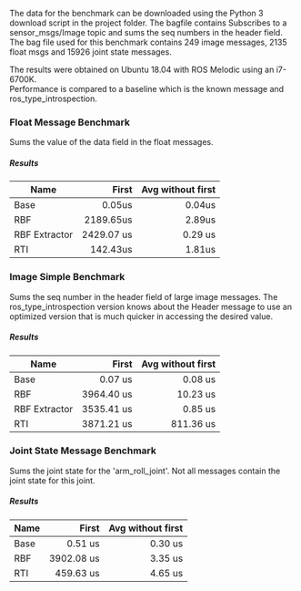 The data for the benchmark can be downloaded using the Python 3 download script in the project folder.
The bagfile contains 
Subscribes to a sensor_msgs/Image topic and sums the seq numbers in the header field.  
The bag file used for this benchmark contains 249 image messages, 2135 float msgs and 15926 joint state messages.

The results were obtained on Ubuntu 18.04 with ROS Melodic using an i7-6700K.  
Performance is compared to a baseline which is the known message and ros_type_introspection.

### Float Message Benchmark
Sums the value of the data field in the float messages.
 
##### Results
| Name | First | Avg without first
|---|---:|---:|
| Base | 0.05us | 0.04us |
| RBF | 2189.65us | 2.89us |
| RBF Extractor | 2429.07 us | 0.29 us |
| RTI | 142.43us | 1.81us |
 
### Image Simple Benchmark
Sums the seq number in the header field of large image messages.
The ros_type_introspection version knows about the Header message to use an optimized version that is much quicker
 in accessing the desired value.

##### Results
| Name | First | Avg without first
|---|---:|---:|
| Base | 0.07 us | 0.08 us |
| RBF | 3964.40 us | 10.23 us |
| RBF Extractor | 3535.41 us | 0.85 us |
| RTI | 3871.21 us | 811.36 us |

### Joint State Message Benchmark
Sums the joint state for the 'arm_roll_joint'. Not all messages contain the joint state for this joint.

##### Results
| Name | First | Avg without first
|---|---:|---:|
| Base | 0.51 us | 0.30 us |
| RBF | 3902.08 us | 3.35 us |
| RTI | 459.63 us | 4.65 us |
 